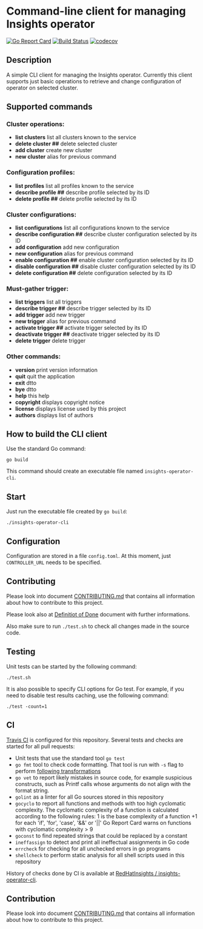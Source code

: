 # Command-line client for managing Insights operator

[![Go Report Card](https://goreportcard.com/badge/github.com/RedHatInsights/insights-operator-cli)](https://goreportcard.com/report/github.com/RedHatInsights/insights-operator-cli) [![Build Status](https://travis-ci.org/RedHatInsights/insights-operator-cli.svg?branch=master)](https://travis-ci.org/RedHatInsights/insights-operator-cli) [![codecov](https://codecov.io/gh/RedHatInsights/insights-operator-cli/branch/master/graph/badge.svg)](https://codecov.io/gh/RedHatInsights/insights-operator-cli)

## Description

A simple CLI client for managing the Insights operator. Currently this client supports just basic operations to retrieve and change configuration of operator on selected cluster.

## Supported commands

### Cluster operations:
* **list clusters** list all clusters known to the service
* **delete cluster ##**         delete selected cluster
* **add cluster**               create new cluster
* **new cluster**               alias for previous command

### Configuration profiles:
* **list profiles**             list all profiles known to the service
* **describe profile ##**       describe profile selected by its ID
* **delete profile ##**         delete profile selected by its ID

### Cluster configurations:
* **list configurations**       list all configurations known to the service
* **describe configuration ##** describe cluster configuration selected by its ID
* **add configuration**         add new configuration
* **new configuration**         alias for previous command
* **enable configuration ##**   enable cluster configuration selected by its ID
* **disable configuration ##**  disable cluster configuration selected by its ID
* **delete configuration ##**   delete configuration selected by its ID

### Must-gather trigger:       
* **list triggers**             list all triggers
* **describe trigger ##**       describe trigger selected by its ID
* **add trigger**               add new trigger
* **new trigger**               alias for previous command
* **activate trigger ##**       activate trigger selected by its ID
* **deactivate trigger ##**     deactivate trigger selected by its ID
* **delete trigger**            delete trigger

### Other commands:
* **version**                   print version information
* **quit**                      quit the application
* **exit**                      dtto
* **bye**                       dtto
* **help**                      this help
* **copyright**                 displays copyright notice
* **license**                   displays license used by this project
* **authors**                   displays list of authors


## How to build the CLI client

Use the standard Go command:

```
go build
```

This command should create an executable file named `insights-operator-cli`.

## Start

Just run the executable file created by `go build`:

```
./insights-operator-cli
```

## Configuration

Configuration are stored in a file `config.toml`.
At this moment, just `CONTROLLER_URL` needs to be specified.

## Contributing

Please look into document [CONTRIBUTING.md](CONTRIBUTING.md) that contains all information about how to contribute to this project.

Please look also at [Definitiot of Done](DoD.md) document with further informations.

Also make sure to run `./test.sh` to check all changes made in the source code.

## Testing

Unit tests can be started by the following command:

```
./test.sh
```

It is also possible to specify CLI options for Go test. For example, if you need to disable test results caching, use the following command:

```
./test -count=1
```

## CI

[Travis CI](https://travis-ci.com/) is configured for this repository. Several tests and checks are started for all pull requests:

* Unit tests that use the standard tool `go test`
* `go fmt` tool to check code formatting. That tool is run with `-s` flag to perform [following transformations](https://golang.org/cmd/gofmt/#hdr-The_simplify_command)
* `go vet` to report likely mistakes in source code, for example suspicious constructs, such as Printf calls whose arguments do not align with the format string.
* `golint` as a linter for all Go sources stored in this repository
* `gocyclo` to report all functions and methods with too high cyclomatic complexity. The cyclomatic complexity of a function is calculated according to the following rules: 1 is the base complexity of a function +1 for each 'if', 'for', 'case', '&&' or '||' Go Report Card warns on functions with cyclomatic complexity > 9
* `goconst` to find repeated strings that could be replaced by a constant
* `ineffassign` to detect and print all ineffectual assignments in Go code
* `errcheck` for checking for all unchecked errors in go programs
* `shellcheck` to perform static analysis for all shell scripts used in this repository

History of checks done by CI is available at [RedHatInsights / insights-operator-cli](https://travis-ci.org/RedHatInsights/insights-operator-cli).

## Contribution

Please look into document [CONTRIBUTING.md](CONTRIBUTING.md) that contains all information about how to contribute to this project.
